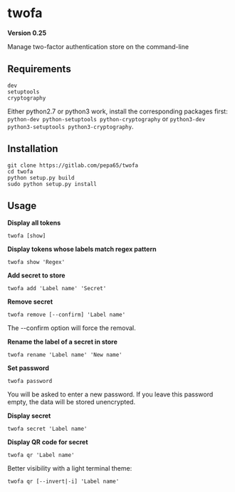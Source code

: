 # twofa
**Version 0.25**

Manage two-factor authentication store on the command-line

## Requirements
    dev
    setuptools
    cryptography

Either python2.7 or python3 work, install the corresponding packages first:
`python-dev python-setuptools python-cryptography` or
`python3-dev python3-setuptools python3-cryptography`.

## Installation
    git clone https://gitlab.com/pepa65/twofa
    cd twofa
    python setup.py build
    sudo python setup.py install

## Usage
**Display all tokens**

    twofa [show]

**Display tokens whose labels match regex pattern**

    twofa show 'Regex'

**Add secret to store**

    twofa add 'Label name' 'Secret'

**Remove secret**

    twofa remove [--confirm] 'Label name'

The --confirm option will force the removal.

**Rename the label of a secret in store**

    twofa rename 'Label name' 'New name'

**Set password**

    twofa password

You will be asked to enter a new password. If you leave this password empty, the data will be stored unencrypted.

**Display secret**

    twofa secret 'Label name'

**Display QR code for secret**

    twofa qr 'Label name'

Better visibility with a light terminal theme:

    twofa qr [--invert|-i] 'Label name'


